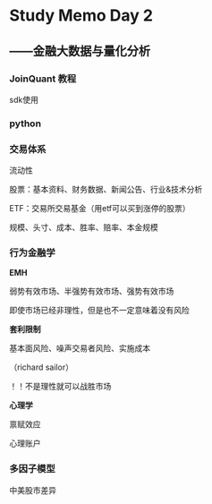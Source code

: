 # Study Memo Day 2

## ——金融大数据与量化分析

### JoinQuant 教程

sdk使用

### python

### 交易体系

流动性

股票：基本资料、财务数据、新闻公告、行业&技术分析

ETF：交易所交易基金（用etf可以买到涨停的股票）



规模、头寸、成本、胜率、赔率、本金规模

### 行为金融学

**EMH**

弱势有效市场、半强势有效市场、强势有效市场

即使市场已经非理性，但是也不一定意味着没有风险

**套利限制**

基本面风险、噪声交易者风险、实施成本

（richard sailor）

！！不是理性就可以战胜市场

**心理学**

禀赋效应

心理账户

### 多因子模型

中美股市差异